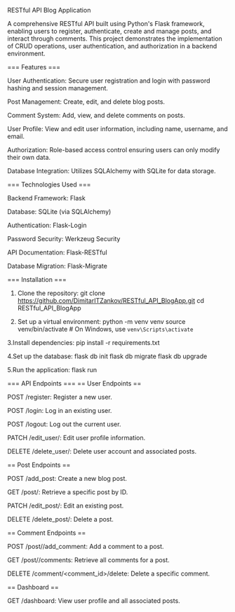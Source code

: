 RESTful API Blog Application

A comprehensive RESTful API built using Python's Flask framework, enabling users to register, authenticate, create and manage posts, and interact through comments. This project demonstrates the implementation of CRUD operations, user authentication, and authorization in a backend environment.

=== Features ===

User Authentication: Secure user registration and login with password hashing and session management.

Post Management: Create, edit, and delete blog posts.

Comment System: Add, view, and delete comments on posts.

User Profile: View and edit user information, including name, username, and email.

Authorization: Role-based access control ensuring users can only modify their own data.

Database Integration: Utilizes SQLAlchemy with SQLite for data storage.

=== Technologies Used ===

Backend Framework: Flask

Database: SQLite (via SQLAlchemy)

Authentication: Flask-Login

Password Security: Werkzeug Security

API Documentation: Flask-RESTful

Database Migration: Flask-Migrate

=== Installation ===
1. Clone the repository:
   git clone https://github.com/DimitarITZankov/RESTful_API_BlogApp.git
   cd RESTful_API_BlogApp

2. Set up a virtual environment:
   python -m venv venv
   source venv/bin/activate  # On Windows, use `venv\Scripts\activate`

3.Install dependencies:
  pip install -r requirements.txt

4.Set up the database:
  flask db init
  flask db migrate
  flask db upgrade

5.Run the application:
  flask run


=== API Endpoints ===
== User Endpoints ==

POST /register: Register a new user.

POST /login: Log in an existing user.

POST /logout: Log out the current user.

PATCH /edit_user/<id>: Edit user profile information.

DELETE /delete_user/<id>: Delete user account and associated posts.

== Post Endpoints ==

POST /add_post: Create a new blog post.

GET /post/<id>: Retrieve a specific post by ID.

PATCH /edit_post/<id>: Edit an existing post.

DELETE /delete_post/<id>: Delete a post.

== Comment Endpoints ==

POST /post/<id>/add_comment: Add a comment to a post.

GET /post/<id>/comments: Retrieve all comments for a post.

DELETE /comment/<comment_id>/delete: Delete a specific comment.

== Dashboard ==

GET /dashboard: View user profile and all associated posts.
